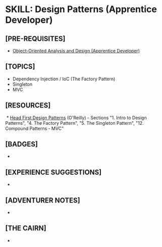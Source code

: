 # SKILL: Design Patterns (Apprentice Developer)
## [PRE-REQUISITES]
  * [Object-Oriented Analysis and Design (Apprentice Developer)](https://andrewharmellaw.github.io/quest-dist-sys-eng-java-apprentice/skill-ooad-apprentice-dev/)

## [TOPICS]
  * Dependency Injection / IoC (The Factory Pattern)
  * Singleton
  * MVC

## [RESOURCES]
  * [Head First Design Patterns](https://www.safaribooksonline.com/library/view/head-first-design/0596007124) (O'Reilly) - Sections "1. Intro to Design Patterns", "4. The Factory Pattern", "5. The Singleton Pattern", "12. Compound Patterns - MVC"

## [BADGES]
  *

## [EXPERIENCE SUGGESTIONS]
  *

## [ADVENTURER NOTES]
  *

## [THE CAIRN]
  *
